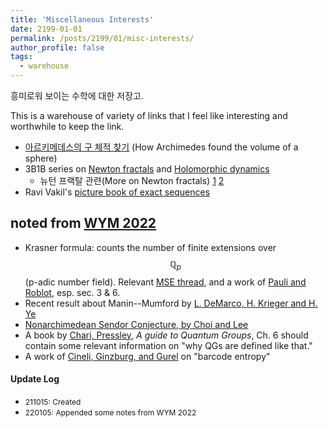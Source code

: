 ```yaml
---
title: 'Miscellaneous Interests'
date: 2199-01-01
permalink: /posts/2199/01/misc-interests/
author_profile: false
tags:
  - warehouse
---
```


<!-- This post will show up by default. To disable scheduling of future posts, edit `config.yml` and set `future: false`.  -->
흥미로워 보이는 수학에 대한 저장고.

This is a warehouse of variety of links that I feel like interesting and worthwhile to keep the link.

 * [아르키메데스의 구 체적 찾기](https://www.maa.org/sites/default/files/pdf/upload_library/22/Ford/Apostol496-508.pdf) (How Archimedes found the volume of a sphere)
 * 3B1B series on [Newton fractals](https://www.youtube.com/watch?v=-RdOwhmqP5s&ab_channel=3Blue1Brown) and [Holomorphic dynamics](https://youtu.be/LqbZpur38nw)
   * 뉴턴 프랙탈 관련(More on Newton fractals) [1](https://www.chiark.greenend.org.uk/~sgtatham/newton/) [2](https://blbadger.github.io/polynomial-roots.html)
 * Ravi Vakil's [picture book of exact sequences](https://math216.files.wordpress.com/2022/03/picturebook-aug-9-2021.pdf)

## noted from [WYM 2022](https://sites.google.com/view/wym2022/)
 * Krasner formula: counts the number of finite extensions over $$\mathbb{Q}_p$$ (p-adic number field). Relevant [MSE thread](https://math.stackexchange.com/questions/78211), and a work of [Pauli and Roblot](http://page.math.tu-berlin.de/~kant/publications/papers/krasner.pdf), esp. sec. 3 & 6.
 * Recent result about Manin--Mumford by [L. DeMarco, H. Krieger and H. Ye](https://people.math.harvard.edu/~demarco/UMMB.pdf)
 * [Nonarchimedean Sendor Conjecture, by Choi and Lee](https://arxiv.org/abs/2106.11155)
 * A book by [Chari, Pressley](https://www.cambridge.org/us/academic/subjects/mathematics/algebra/guide-quantum-groups?format=PB&isbn=9780521558846), _A guide to Quantum Groups_, Ch. 6 should contain some relevant information on "why QGs are defined like that."
 * A work of [Cineli, Ginzburg, and Gurel](https://arxiv.org/abs/2111.03983) on "barcode entropy"

#### Update Log
 * <span style="font-size:12px">211015: Created</span>
 * <span style="font-size:12px">220105: Appended some notes from WYM 2022</span>
